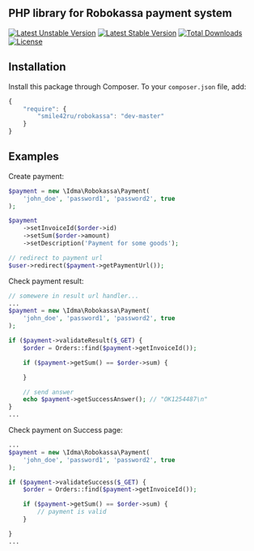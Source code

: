 ## PHP library for Robokassa payment system

[![Latest Unstable Version](https://poser.pugx.org/idma/robokassa/v/unstable.svg)](https://packagist.org/packages/idma/robokassa)
[![Latest Stable Version](https://poser.pugx.org/idma/robokassa/v/stable.svg)](https://packagist.org/packages/idma/robokassa)
[![Total Downloads](https://poser.pugx.org/idma/robokassa/downloads.svg)](https://packagist.org/packages/idma/robokassa)
[![License](https://poser.pugx.org/idma/robokassa/license.svg)](https://packagist.org/packages/idma/robokassa)

## Installation

Install this package through Composer. To your `composer.json` file, add:
```js
{
    "require": {
        "smile42ru/robokassa": "dev-master"
    }
}
```

## Examples

Create payment:
```php
$payment = new \Idma\Robokassa\Payment(
    'john_doe', 'password1', 'password2', true
);

$payment
    ->setInvoiceId($order->id)
    ->setSum($order->amount)
    ->setDescription('Payment for some goods');

// redirect to payment url
$user->redirect($payment->getPaymentUrl());
```

Check payment result:
```php
// somewere in result url handler...
...
$payment = new \Idma\Robokassa\Payment(
    'john_doe', 'password1', 'password2', true
);

if ($payment->validateResult($_GET) {
    $order = Orders::find($payment->getInvoiceId());

    if ($payment->getSum() == $order->sum) {

    }

    // send answer
    echo $payment->getSuccessAnswer(); // "OK1254487\n"
}
...
```

Check payment on Success page:
```php
...
$payment = new \Idma\Robokassa\Payment(
    'john_doe', 'password1', 'password2', true
);

if ($payment->validateSuccess($_GET) {
    $order = Orders::find($payment->getInvoiceId());

    if ($payment->getSum() == $order->sum) {
        // payment is valid
    }

}
...
```
